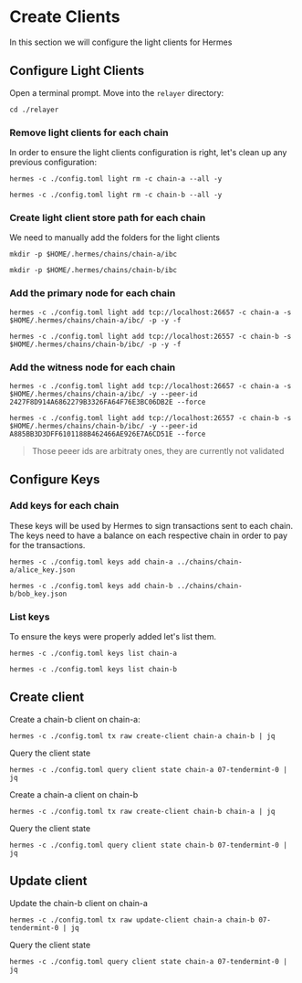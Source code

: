 
# Create Clients

In this section we will configure the light clients for Hermes 

## Configure Light Clients

Open a terminal prompt. Move into the `relayer` directory:

```
cd ./relayer
```

### Remove light clients for each chain

In order to ensure the light clients configuration is right, let's clean up any previous configuration:

```
hermes -c ./config.toml light rm -c chain-a --all -y
```

```
hermes -c ./config.toml light rm -c chain-b --all -y
```

### Create light client store path for each chain

We need to manually add the folders for the light clients

```
mkdir -p $HOME/.hermes/chains/chain-a/ibc
```

```
mkdir -p $HOME/.hermes/chains/chain-b/ibc
```

### Add the primary node for each chain

```
hermes -c ./config.toml light add tcp://localhost:26657 -c chain-a -s $HOME/.hermes/chains/chain-a/ibc/ -p -y -f
```

```
hermes -c ./config.toml light add tcp://localhost:26557 -c chain-b -s $HOME/.hermes/chains/chain-b/ibc/ -p -y -f
```

### Add the witness node for each chain

```
hermes -c ./config.toml light add tcp://localhost:26657 -c chain-a -s $HOME/.hermes/chains/chain-a/ibc/ -y --peer-id 2427F8D914A6862279B3326FA64F76E3BC06DB2E --force
```

```
hermes -c ./config.toml light add tcp://localhost:26557 -c chain-b -s $HOME/.hermes/chains/chain-b/ibc/ -y --peer-id A885BB3D3DFF6101188B462466AE926E7A6CD51E --force
```

> Those peeer ids are arbitraty ones, they are currently not validated

## Configure Keys

### Add keys for each chain

These keys will be used by Hermes to sign transactions sent to each chain. The keys need to have a balance on each respective chain in order to pay for the transactions.

```
hermes -c ./config.toml keys add chain-a ../chains/chain-a/alice_key.json 
```

```
hermes -c ./config.toml keys add chain-b ../chains/chain-b/bob_key.json 
```

### List keys

To ensure the keys were properly added let's list them.

```
hermes -c ./config.toml keys list chain-a
```

```
hermes -c ./config.toml keys list chain-b
```

## Create client

Create a chain-b client on chain-a:

```
hermes -c ./config.toml tx raw create-client chain-a chain-b | jq
```

Query the client state

```
hermes -c ./config.toml query client state chain-a 07-tendermint-0 | jq
```

Create a chain-a client on chain-b

```
hermes -c ./config.toml tx raw create-client chain-b chain-a | jq
```

Query the client state

```
hermes -c ./config.toml query client state chain-b 07-tendermint-0 | jq
```

## Update client

Update the chain-b client on chain-a

```
hermes -c ./config.toml tx raw update-client chain-a chain-b 07-tendermint-0 | jq
```

Query the client state

```
hermes -c ./config.toml query client state chain-a 07-tendermint-0 | jq
```
